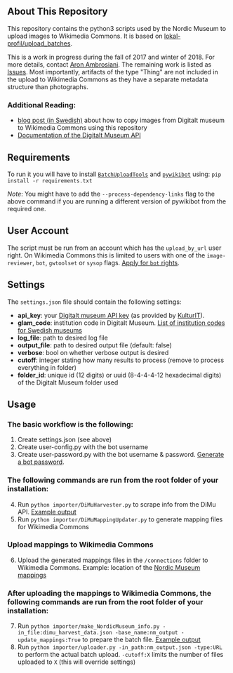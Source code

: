 ## About This Repository
This repository contains the python3 scripts used by the Nordic Museum to upload images
to Wikimedia Commons. It is based on [lokal-profil/upload_batches](https://github.com/lokal-profil/upload_batches).

This is a work in progress during the fall of 2017 and winter of 2018. For more details, contact
[Aron Ambrosiani](https://github.com/Ambrosiani). The remaining work is listed as [Issues](https://github.com/NordicMuseum/Wikimedia-Commons-uploads/issues). Most importantly, artifacts of the type "Thing" are not included in the upload to Wikimedia Commons as they have a separate metadata structure than photographs.

### Additional Reading:
* [blog post (in Swedish)](http://nyamedier.blogg.nordiskamuseet.se/2017/12/att-flytta-bilder-fran-digitalt-museum-till-wikimedia-commons/) about how to copy images from Digitalt museum to Wikimedia Commons using this repository
* [Documentation of the Digitalt Museum API](https://github.com/NordicMuseum/DiMu-API-documentation)

## Requirements

To run it you will have to install [`BatchUploadTools`](https://github.com/lokal-profil/BatchUploadTools)
and [`pywikibot`](https://github.com/wikimedia/pywikibot-core) using:
`pip install -r requirements.txt`

*Note*: You might have to add the `--process-dependency-links` flag to the above
command if you are running a different version of pywikibot from the required one.

## User Account

The script must be run from an account which has the `upload_by_url` user right.
On Wikimedia Commons this is limited to users with one of the `image-reviewer`,
`bot`, `gwtoolset` or `sysop` flags. [Apply for `bot` rights](https://commons.wikimedia.org/wiki/Commons:Bots/Requests).

## Settings

The `settings.json` file should contain the following settings:

* **api_key**: your [Digitalt museum API key](https://dok.digitaltmuseum.org/sv/api) (as provided by [KulturIT](mailto:support@kulturit.no)).
* **glam_code**: institution code in Digitalt Museum. [List of institution codes for Swedish museums](http://api.dimu.org/api/owners?country=se&api.key=demo)
* **log_file**: path to desired log file
* **output_file**: path to desired output file (default: false)
* **verbose**: bool on whether verbose output is desired
* **cutoff**: integer stating how many results to process (remove to process everything in folder)
* **folder_id**: unique id (12 digits) or uuid (8-4-4-4-12 hexadecimal digits) of the Digitalt Museum folder used

## Usage

### The basic workflow is the following:
1. Create settings.json (see above)
2. Create user-config.py with the bot username
3. Create user-password.py with the bot username & password. [Generate a bot password](https://commons.wikimedia.org/wiki/Special:BotPasswords).

### The following commands are run from the root folder of your installation:
4. Run `python importer/DiMuHarvester.py` to scrape info from the DiMu API. [Example output](https://github.com/NordicMuseum/Wikimedia-Commons-uploads/blob/master/examples/dimu_harvest_data.json)
5. Run `python importer/DiMuMappingUpdater.py` to generate mapping files for Wikimedia Commons

### Upload mappings to Wikimedia Commons
6. Upload the generated mappings files in the `/connections` folder to Wikimedia Commons. Example: location of the [Nordic Museum mappings](https://commons.wikimedia.org/wiki/Special:PrefixIndex/Commons:Nordiska_museet/)

### After uploading the mappings to Wikimedia Commons, the following commands are run from the root folder of your installation:
7. Run `python importer/make_NordicMuseum_info.py -in_file:dimu_harvest_data.json -base_name:nm_output -update_mappings:True` to prepare the batch file. [Example output](https://github.com/NordicMuseum/Wikimedia-Commons-uploads/blob/master/examples/nm_output.json)
8. Run `python importer/uploader.py -in_path:nm_output.json -type:URL` to perform the actual batch upload. `-cutoff:X` limits the number of files uploaded to `X` (this will override settings)
